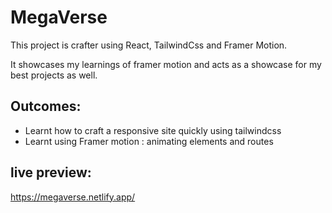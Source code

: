 # MegaVerse

This project is crafter using React, TailwindCss and Framer Motion.

It showcases my learnings of framer motion and acts as a showcase for my best
projects as well.

## Outcomes:

- Learnt how to craft a responsive site quickly using tailwindcss
- Learnt using Framer motion : animating elements and routes

## live preview:

https://megaverse.netlify.app/
